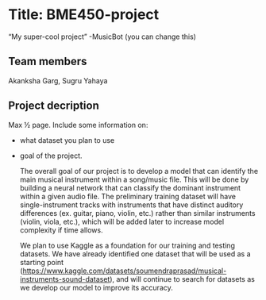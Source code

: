 # Title: BME450-project
“My super-cool project”
-MusicBot (you can change this)
## Team members
Akanksha Garg, Sugru Yahaya
## Project decription
Max ½ page. Include some information on:
- what dataset you plan to use
- goal of the project. 

  The overall goal of our project is to develop a model that can identify the main musical instrument within a song/music file. This will be done by building a neural network that can classify the dominant instrument within a given audio file. The preliminary training dataset will have single-instrument tracks with instruments that have distinct auditory differences (ex. guitar, piano, violin, etc.) rather than similar instruments (violin, viola, etc.), which will be added later to increase model complexity if time allows.
  
  We plan to use Kaggle as a foundation for our training and testing datasets. We have already identified one dataset that will be used as a starting point (https://www.kaggle.com/datasets/soumendraprasad/musical-instruments-sound-dataset), and will continue to search for datasets as we develop our model to improve its accuracy. 
